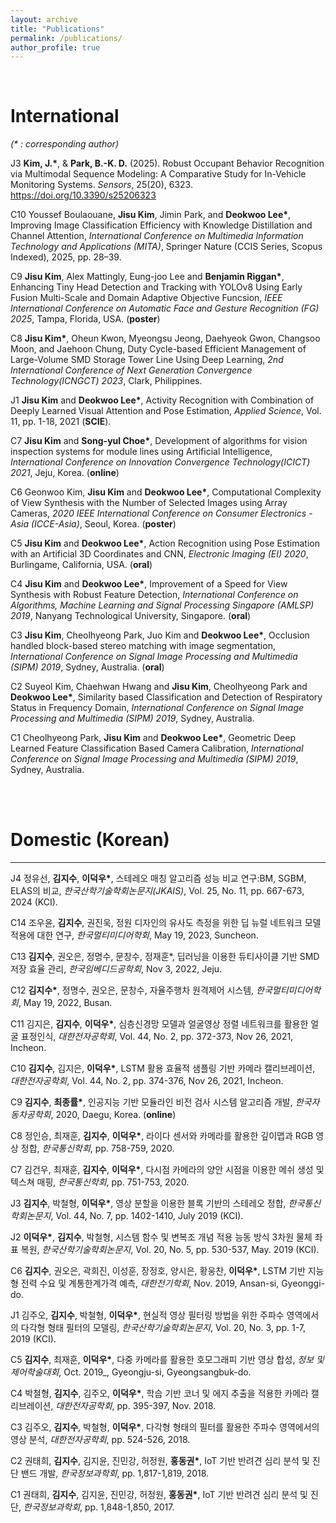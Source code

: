 ```yaml
---
layout: archive
title: "Publications"
permalink: /publications/
author_profile: true
---  
```



<br>

# International
_(* : corresponding author)_  

J3 __Kim, J.*__, & __Park, B.-K. D.__ (2025). Robust Occupant Behavior Recognition via Multimodal Sequence Modeling: A Comparative Study for In-Vehicle Monitoring Systems. _Sensors_, 25(20), 6323. https://doi.org/10.3390/s25206323

C10 Youssef Boulaouane, __Jisu Kim__, Jimin Park, and __Deokwoo Lee*__, Improving Image Classification Efficiency with Knowledge Distillation and Channel Attention, _International Conference on Multimedia Information Technology and Applications (MITA)_, Springer Nature (CCIS Series, Scopus Indexed), 2025, pp. 28–39.

C9 __Jisu Kim__, Alex Mattingly, Eung-joo Lee and __Benjamin Riggan*__, Enhancing Tiny Head Detection and Tracking with YOLOv8 Using Early Fusion Multi-Scale and Domain Adaptive Objective Funcsion, _IEEE International Conference on Automatic Face and Gesture Recognition (FG) 2025_, Tampa, Florida, USA. (__poster__)

C8 __Jisu Kim*__, Oheun Kwon, Myeongsu Jeong, Daehyeok Gwon, Changsoo Moon, and Jaehoon Chung, Duty Cycle-based Efficient Management of Large-Volume SMD Storage Tower Line Using Deep Learning, _2nd International Conference of Next Generation Convergence Technology(ICNGCT) 2023_, Clark, Philippines.

J1 __Jisu Kim__ and __Deokwoo Lee*__, Activity Recognition with Combination of Deeply Learned Visual Attention and Pose Estimation, _Applied Science_, Vol. 11, pp. 1-18, 2021 (__SCIE__).  

C7 __Jisu Kim__ and __Song-yul Choe*__, Development of algorithms for vision inspection systems for module lines using Artificial Intelligence, _International Conference on Innovation Convergence Technology(ICICT) 2021_, Jeju, Korea. (__online__)

C6 Geonwoo Kim, __Jisu Kim__ and __Deokwoo Lee*__, Computational Complexity of View Synthesis with the Number of Selected Images using Array Cameras, _2020 IEEE International Conference on Consumer Electronics - Asia (ICCE-Asia)_, Seoul, Korea. (__poster__) 

C5 __Jisu Kim__ and __Deokwoo Lee*__, Action Recognition using Pose Estimation with an Artificial 3D Coordinates and CNN, _Electronic Imaging (EI) 2020_, Burlingame, California, USA. (__oral__)

C4 __Jisu Kim__ and __Deokwoo Lee*__, Improvement of a Speed for View Synthesis with Robust Feature Detection, _International Conference on Algorithms, Machine Learning and Signal Processing Singapore (AMLSP) 2019_, Nanyang Technological University, Singapore. (__oral__)

C3 __Jisu Kim__, Cheolhyeong Park, Juo Kim and __Deokwoo Lee*__, Occlusion handled block-based stereo matching with image segmentation, _International Conference on Signal Image Processing and Multimedia (SIPM) 2019_, Sydney, Australia. (__oral__)

C2 Suyeol Kim, Chaehwan Hwang and __Jisu Kim__, Cheolhyeong Park and __Deokwoo Lee*__, Similarity based Classification and Detection of Respiratory Status in Frequency Domain, _International Conference on Signal Image Processing and Multimedia (SIPM) 2019_, Sydney, Australia.

C1 Cheolhyeong Park, __Jisu Kim__ and __Deokwoo Lee*__, Geometric Deep Learned Feature Classification Based Camera Calibration, _International Conference on Signal Image Processing and Multimedia (SIPM) 2019_, Sydney, Australia.  

<br><br>

# Domestic (Korean)

***
J4 정유선, __김지수__, __이덕우*__, 스테레오 매칭 알고리즘 성능 비교 연구:BM, SGBM, ELAS의 비교, _한국산학기술학회논문지(JKAIS)_, Vol. 25, No. 11, pp. 667-673, 2024 (KCI).

C14 조우윤, __김지수__, 권진욱, 정원 디자인의 유사도 측정을 위한 딥 뉴럴 네트워크 모델 적용에 대한 연구, _한국멀티미디어학회_, May 19, 2023, Suncheon.

C13 __김지수__, 권오은, 정명수, 문창수, 정재훈*, 딥러닝을 이용한 듀티사이클 기반 SMD 저장 효율 관리, _한국임베디드공학회_, Nov 3, 2022, Jeju.

C12 __김지수*__, 정명수, 권오은, 문창수, 자율주행차 원격제어 시스템, _한국멀티미디어학회_, May 19, 2022, Busan.

C11 김지은, __김지수__, __이덕우*__, 심층신경망 모델과 얼굴영상 정렬 네트워크를 활용한 얼굴 표정인식, _대한전자공학회_, Vol. 44, No. 2, pp. 372-373, Nov 26, 2021, Incheon.

C10 __김지수__, 김지은, __이덕우*__, LSTM 활용 효율적 샘플링 기반 카메라 캘리브레이션, _대한전자공학회_, Vol. 44, No. 2, pp. 374-376, Nov 26, 2021, Incheon.

C9 __김지수__, __최종률*__, 인공지능 기반 모듈라인 비전 검사 시스템 알고리즘 개발, _한국자동차공학회_, 2020, Daegu, Korea. (__online__)

C8 정인승, 최재훈, __김지수__, __이덕우*__, 라이다 센서와 카메라를 활용한 깊이맵과 RGB 영상 정합, _한국통신학회_, pp. 758-759, 2020.  

C7 김건우, 최재훈, __김지수__, __이덕우*__, 다시점 카메라의 양안 시점을 이용한 메쉬 생성 및 텍스쳐 매핑, _한국통신학회_, pp. 751-753, 2020.  

J3 __김지수__, 박철형, __이덕우*__, 영상 분할을 이용한 블록 기반의 스테레오 정합, _한국통신학회논문지_, Vol. 44, No. 7, pp. 1402-1410, July 2019 (KCI).

J2 __이덕우*__, __김지수__, 박철형, 시스템 함수 및 변복조 개념 적용 능동 방식 3차원 물체 좌표 복원, _한국산학기술학회논문지_, Vol. 20, No. 5, pp. 530-537, May. 2019 (KCI).

C6 __김지수__, 권오은, 곽희진, 이성훈, 장정호, 양시은, 황웅찬, __이덕우*__, LSTM 기반 지능형 전력 수요 및 계통한계가격 예측, _대한전기학회_, Nov. 2019, Ansan-si, Gyeonggi-do.

J1 김주오, __김지수__, 박철형, __이덕우*__, 현실적 영상 필터링 방법을 위한 주파수 영역에서의 다각형 형태 필터의 모델링, _한국산학기술학회논문지_, Vol. 20, No. 3, pp. 1-7, 2019 (KCI).

C5 __김지수__, 최재훈, __이덕우*__, 다중 카메라를 활용한 호모그래피 기반 영상 합성, _정보 및 제어학술대회_, Oct. 2019_, Gyeongju-si, Gyeongsangbuk-do.

C4 박철형, __김지수__, 김주오, __이덕우*__, 학습 기반 코너 및 에지 추출을 적용한 카메라 캘리브레이션, _대한전자공학회_, pp. 395-397, Nov. 2018.

C3 김주오, __김지수__, 박철형, __이덕우*__, 다각형 형태의 필터를 활용한 주파수 영역에서의 영상 분석, _대한전자공학회_, pp. 524-526, 2018.

C2 권태희, __김지수__, 김지윤, 진민강, 허정원, __홍동권*__, IoT 기반 반려견 심리 분석 및 진단 밴드 개발, _한국정보과학회_, pp. 1,817-1,819, 2018.

C1 권태희, __김지수__, 김지윤, 진민강, 허정원, __홍동권*__, IoT 기반 반려견 심리 분석 및 진단, _한국정보과학회_, pp. 1,848-1,850, 2017.









